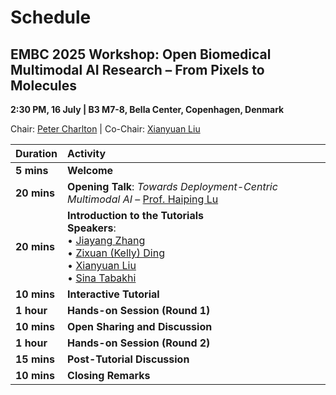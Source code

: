 # Schedule

## EMBC 2025 Workshop: Open Biomedical Multimodal AI Research – From Pixels to Molecules

**2:30 PM, 16 July | B3 M7-8, Bella Center, Copenhagen, Denmark**

Chair: [Peter Charlton](https://peterhcharlton.github.io/) | Co-Chair: [Xianyuan Liu](https://xianyuanliu.github.io/)

| **Duration** | **Activity**                                                                                                                                                                                                                                                                                  |
|:-------------|:----------------------------------------------------------------------------------------------------------------------------------------------------------------------------------------------------------------------------------------------------------------------------------------------|
| **5 mins**   | **Welcome**                                                                                                                                                                                                                                                                                   |
| **20 mins**  | **Opening Talk**: *Towards Deployment-Centric Multimodal AI* – [Prof. Haiping Lu](https://haipinglu.github.io/)                                                                                                                                                                               |
| **20 mins**  | **Introduction to the Tutorials**<br>**Speakers**:<br>• [Jiayang Zhang](https://linkedin.com/in/jiayang-zhang) <br>• [Zixuan (Kelly) Ding](https://www.linkedin.com/in/kellydingzx) <br>• [Xianyuan Liu](https://xianyuanliu.github.io/) <br>• [Sina Tabakhi](https://sinatabakhi.github.io/) |
| **10 mins**  | **Interactive Tutorial**                                                                                                                                                                                                                                                                      |
| **1 hour**   | **Hands-on Session (Round 1)**                                                                                                                                                                                                                                                                |
| **10 mins**  | **Open Sharing and Discussion**                                                                                                                                                                                                                                                               |
| **1 hour**   | **Hands-on Session (Round 2)**                                                                                                                                                                                                                                                                |
| **15 mins**  | **Post-Tutorial Discussion**                                                                                                                                                                                                                                                                  |
| **10 mins**  | **Closing Remarks**                                                                                                                                                                                                                                                                           |
